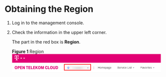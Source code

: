 # Obtaining the Region<a name="EN-US_TOPIC_0037026650"></a>

1.  Log in to the management console.
2.  Check the information in the upper left corner.

    The part in the red box is  **Region**.

    **Figure  1**  Region<a name="fig7707028113418"></a>  
    ![](figures/region.png "region")


